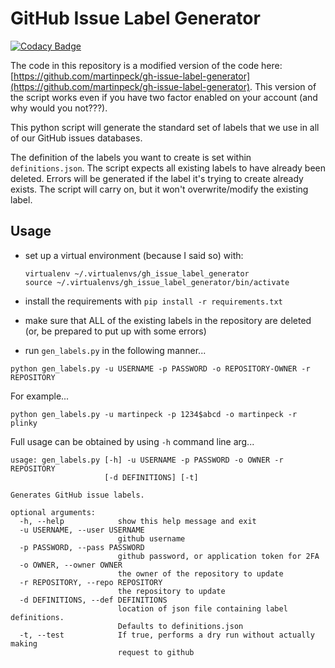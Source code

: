 # GitHub Issue Label Generator

[![Codacy Badge](https://api.codacy.com/project/badge/Grade/844026d8fc9541748b8654b92718cf28)](https://www.codacy.com/app/fhightower/gh-issue-label-creator?utm_source=github.com&utm_medium=referral&utm_content=fhightower/gh-issue-label-creator&utm_campaign=badger)

The code in this repository is a modified version of the code here: [https://github.com/martinpeck/gh-issue-label-generator](https://github.com/martinpeck/gh-issue-label-generator). This version of the script works even if you have two factor enabled on your account (and why would you not???).

This python script will generate the standard set of labels that we use in all of our GitHub issues databases.

The definition of the labels you want to create is set within `definitions.json`. The script expects all existing labels to have already been deleted. Errors will be generated if the label it's trying to create already exists. The script will carry on, but it won't overwrite/modify the existing label.

## Usage ##

- set up a virtual environment (because I said so) with:
  
  ```
  virtualenv ~/.virtualenvs/gh_issue_label_generator
  source ~/.virtualenvs/gh_issue_label_generator/bin/activate
  ```

- install the requirements with `pip install -r requirements.txt`
- make sure that ALL of the existing labels in the repository are deleted (or, be prepared to put up with some errors)
- run `gen_labels.py` in the following manner...

```
python gen_labels.py -u USERNAME -p PASSWORD -o REPOSITORY-OWNER -r REPOSITORY
```

For example...

```
python gen_labels.py -u martinpeck -p 1234$abcd -o martinpeck -r plinky

```

Full usage can be obtained by using `-h` command line arg...

```
usage: gen_labels.py [-h] -u USERNAME -p PASSWORD -o OWNER -r REPOSITORY
                     [-d DEFINITIONS] [-t]

Generates GitHub issue labels.

optional arguments:
  -h, --help            show this help message and exit
  -u USERNAME, --user USERNAME
                        github username
  -p PASSWORD, --pass PASSWORD
                        github password, or application token for 2FA
  -o OWNER, --owner OWNER
                        the owner of the repository to update
  -r REPOSITORY, --repo REPOSITORY
                        the repository to update
  -d DEFINITIONS, --def DEFINITIONS
                        location of json file containing label definitions.
                        Defaults to definitions.json
  -t, --test            If true, performs a dry run without actually making
                        request to github
```
